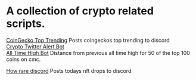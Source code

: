 <h1>A collection of crypto related scripts.</h1>

[CoinGecko Top Trending](https://github.com/Gavin117/Crypto/blob/main/coingecko_trending.py)
Posts coingeckos top trending to discord<br>
[Crypto Twitter Alert Bot](https://github.com/Gavin117/Crypto/tree/main/crypto_twitter)
<br>
[All Time High Bot](https://github.com/Gavin117/Crypto/ath)
Distance from previous all time high for 50 of the top 100 coins on cmc.<br>

[How rare discord](https://github.com/Gavin117/Crypto/howrare)
Posts todays nft drops to discord
